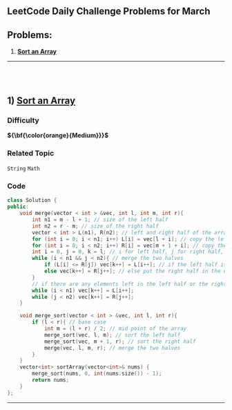 ## LeetCode Daily Challenge Problems for March

## Problems:

1. **[Sort an Array](#1--Sort-an-Array)**


<hr>

<br><br>

## 1)  [Sort an Array](https://leetcode.com/problems/sort-an-array/description/)

### Difficulty

**${\bf{\color\{orange}\{Medium}}}$**

### Related Topic

`String` `Math`

### Code


```cpp
class Solution {
public:
    void merge(vector < int > &vec, int l, int m, int r){
        int n1 = m - l + 1; // size of the left half
        int n2 = r - m; // size of the right half
        vector < int > L(n1), R(n2); // left and right half of the array
        for (int i = 0; i < n1; i++) L[i] = vec[l + i]; // copy the left half
        for (int i = 0; i < n2; i++) R[i] = vec[m + 1 + i]; // copy the right half
        int i = 0, j = 0, k = l; // i for left half, j for right half, k for the original array
        while (i < n1 && j < n2){ // merge the two halves 
            if (L[i] <= R[j]) vec[k++] = L[i++]; // if the left half is smaller than the right half, put the left half in the original array
            else vec[k++] = R[j++]; // else put the right half in the original array
        }
        // if there are any elements left in the left half or the right half, put them in the original array
        while (i < n1) vec[k++] = L[i++]; 
        while (j < n2) vec[k++] = R[j++]; 
    }

    void merge_sort(vector < int > &vec, int l, int r){
        if (l < r){ // base case
            int m = (l + r) / 2; // mid point of the array 
            merge_sort(vec, l, m); // sort the left half
            merge_sort(vec, m + 1, r); // sort the right half
            merge(vec, l, m, r); // merge the two halves
        }
    }
    vector<int> sortArray(vector<int>& nums) {
        merge_sort(nums, 0, int(nums.size()) - 1);
        return nums;
    }
};
```

<hr>

<br><br>
